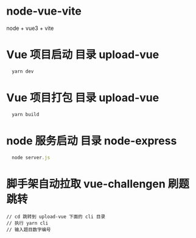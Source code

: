 # node-vue-vite
node + vue3 + vite 

# Vue 项目启动 目录 upload-vue
```javascript
  yarn dev
```

# Vue 项目打包 目录 upload-vue
```javascript
  yarn build
`````

# node 服务启动 目录 node-express
```javascript
  node server.js
```

# 脚手架自动拉取 vue-challengen 刷题跳转

```node
// cd 跳转到 upload-vue 下面的 cli 目录
// 执行 yarn cli
// 输入题目数字编号
```


